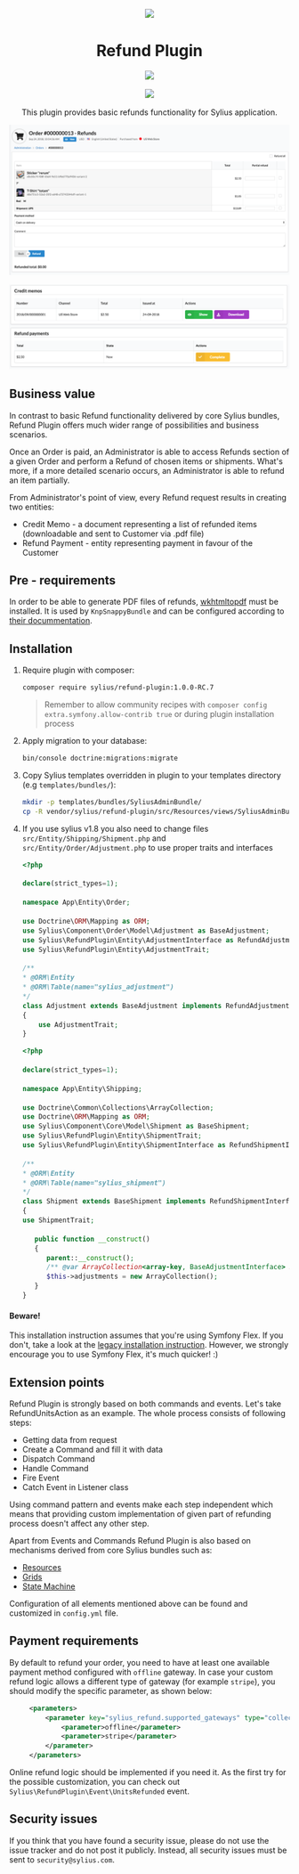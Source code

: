 <p align="center">
    <a href="https://sylius.com" target="_blank">
        <img src="https://demo.sylius.com/assets/shop/img/logo.png" />
    </a>
</p>

<h1 align="center">Refund Plugin</h1>

<p align="center"><img src="https://travis-ci.org/Sylius/RefundPlugin.svg?branch=master"></p>

<p align="center"><a href="https://sylius.com/plugins/" target="_blank"><img src="https://sylius.com/assets/badge-official-sylius-plugin.png" width="200"></a></p>

<p align="center">This plugin provides basic refunds functionality for Sylius application.</p>

![Screenshot showing order's refund section](docs/refunds.png)

![Screenshot showing order's credit memos and refund payments](docs/credit_memo.png)

## Business value

In contrast to basic Refund functionality delivered by core Sylius bundles, Refund Plugin offers much wider range of
possibilities and business scenarios.

Once an Order is paid, an Administrator is able to access Refunds section of a given Order and perform a Refund
of chosen items or shipments. What's more, if a more detailed scenario occurs, an Administrator is able to refund an item
partially.

From Administrator's point of view, every Refund request results in creating two entities:
* Credit Memo - a document representing a list of refunded items (downloadable and sent to Customer via .pdf file)
* Refund Payment - entity representing payment in favour of the Customer

## Pre - requirements

In order to be able to generate PDF files of refunds, [wkhtmltopdf](https://wkhtmltopdf.org/) must be installed.
It is used by `KnpSnappyBundle` and can be configured according to [their docummentation](https://github.com/KnpLabs/KnpSnappyBundle#configuration).

## Installation

1. Require plugin with composer:

    ```bash
    composer require sylius/refund-plugin:1.0.0-RC.7
    ```

    > Remember to allow community recipes with `composer config extra.symfony.allow-contrib true` or during plugin installation process

2. Apply migration to your database:

    ```bash
    bin/console doctrine:migrations:migrate
    ```

3. Copy Sylius templates overridden in plugin to your templates directory (e.g `templates/bundles/`):

    ```bash
    mkdir -p templates/bundles/SyliusAdminBundle/
    cp -R vendor/sylius/refund-plugin/src/Resources/views/SyliusAdminBundle/* templates/bundles/SyliusAdminBundle/
    ```
   
4. If you use sylius v1.8 you also need to change files `src/Entity/Shipping/Shipment.php` and `src/Entity/Order/Adjustment.php` to use proper traits and interfaces

   ```php
   <?php

   declare(strict_types=1);
   
   namespace App\Entity\Order;
   
   use Doctrine\ORM\Mapping as ORM;
   use Sylius\Component\Order\Model\Adjustment as BaseAdjustment;
   use Sylius\RefundPlugin\Entity\AdjustmentInterface as RefundAdjustmentInterface;
   use Sylius\RefundPlugin\Entity\AdjustmentTrait;
   
   /**
   * @ORM\Entity
   * @ORM\Table(name="sylius_adjustment")
   */
   class Adjustment extends BaseAdjustment implements RefundAdjustmentInterface
   {
       use AdjustmentTrait;
   }
   ```
   
   ```php 
   <?php

   declare(strict_types=1);
   
   namespace App\Entity\Shipping;
   
   use Doctrine\Common\Collections\ArrayCollection;
   use Doctrine\ORM\Mapping as ORM;
   use Sylius\Component\Core\Model\Shipment as BaseShipment;
   use Sylius\RefundPlugin\Entity\ShipmentTrait;
   use Sylius\RefundPlugin\Entity\ShipmentInterface as RefundShipmentInterface;
   
   /**
   * @ORM\Entity
   * @ORM\Table(name="sylius_shipment")
   */
   class Shipment extends BaseShipment implements RefundShipmentInterface
   {
   use ShipmentTrait;

      public function __construct()
      {
         parent::__construct();
         /** @var ArrayCollection<array-key, BaseAdjustmentInterface> $this->adjustments */
         $this->adjustments = new ArrayCollection();
      }
   }
   ```

#### Beware!

This installation instruction assumes that you're using Symfony Flex. If you don't, take a look at the
[legacy installation instruction](docs/legacy_installation.md). However, we strongly encourage you to use
Symfony Flex, it's much quicker! :)

## Extension points

Refund Plugin is strongly based on both commands and events. Let's take RefundUnitsAction as an example. The whole
process consists of following steps:

* Getting data from request
* Create a Command and fill it with data
* Dispatch Command
* Handle Command
* Fire Event
* Catch Event in Listener class

Using command pattern and events make each step independent which means that providing custom implementation of given
part of refunding process doesn't affect any other step.

Apart from Events and Commands Refund Plugin is also based on mechanisms derived from core Sylius bundles such as:

* [Resources](https://docs.sylius.com/en/1.2/components_and_bundles/components/Resource/index.html)
* [Grids](https://docs.sylius.com/en/1.2/components_and_bundles/bundles/SyliusGridBundle/index.html)
* [State Machine](https://docs.sylius.com/en/1.2/book/architecture/state_machine.html)

Configuration of all elements mentioned above can be found and customized in `config.yml` file.

## Payment requirements

By default to refund your order, you need to have at least one available payment method configured with `offline` gateway.
In case your custom refund logic allows a different type of gateway (for example `stripe`), you should modify the specific parameter,
as shown below:

   ```xml
        <parameters>
            <parameter key="sylius_refund.supported_gateways" type="collection">
                <parameter>offline</parameter>
                <parameter>stripe</parameter>
            </parameter>
        </parameters>
   ```

Online refund logic should be implemented if you need it.
As the first try for the possible customization, you can check out `Sylius\RefundPlugin\Event\UnitsRefunded` event.

## Security issues

If you think that you have found a security issue, please do not use the issue tracker and do not post it publicly.
Instead, all security issues must be sent to `security@sylius.com`.
